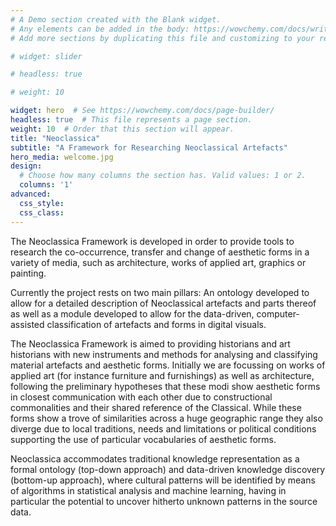 ```yaml
---
# A Demo section created with the Blank widget.
# Any elements can be added in the body: https://wowchemy.com/docs/writing-markdown-latex/
# Add more sections by duplicating this file and customizing to your requirements.

# widget: slider

# headless: true

# weight: 10

widget: hero  # See https://wowchemy.com/docs/page-builder/
headless: true  # This file represents a page section.
weight: 10  # Order that this section will appear.
title: "Neoclassica"
subtitle: "A Framework for Researching Neoclassical Artefacts"
hero_media: welcome.jpg
design:
  # Choose how many columns the section has. Valid values: 1 or 2.
  columns: '1'
advanced:
  css_style:
  css_class:
---
```


The Neoclassica Framework is developed in order to provide tools to research the co-occurrence, transfer and change of aesthetic forms in a variety of media, such as architecture, works of applied art, graphics or painting.

Currently the project rests on two main pillars: An ontology developed to allow for a detailed description of Neoclassical artefacts and parts thereof as well as a module developed to allow for the data-driven, computer-assisted classification of artefacts and forms in digital visuals.

The Neoclassica Framework is aimed to providing historians and art historians with new instruments and methods for analysing and classifying material artefacts and aesthetic forms. Initially we are focussing on works of applied art (for instance furniture and furnishings) as well as architecture, following the preliminary hypotheses that these modi show aesthetic forms in closest communication with each other due to constructional commonalities and their shared reference of the Classical. While these forms show a trove of similarities across a huge geographic range they also diverge due to local traditions, needs and limitations or political conditions supporting the use of particular vocabularies of aesthetic forms.

Neoclassica accommodates traditional knowledge representation as a formal ontology (top-down approach) and data-driven knowledge discovery (bottom-up approach), where cultural patterns will be identified by means of algorithms in statistical analysis and machine learning, having in particular the potential to uncover hitherto unknown patterns in the source data.
